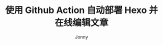 ---
title: 使用 Github Action 自动部署 Hexo 并在线编辑文章
categories: Hexo
updated: 2021-10-31
tags: 
  - github action
author: Jonny
link: https://jonnys.top/posts/0019/index.html
description: 使用github action后，配合hexoplusplus插件。让你的博客拥有“后台”，这无疑是一件很方便的事。
headimg: # 可以设置文章头图
# backup: https://archive.vn/U36NG # 将页面存档到 archive.tody 网页快照档案馆的存档链接 https://archive.tody
---